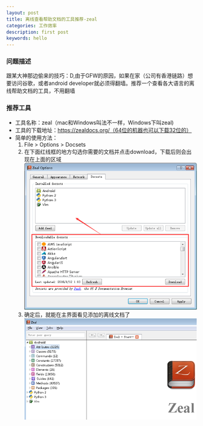 ```yaml
---
layout: post
title: 离线查看帮助文档的工具推荐-zeal
categories: 工作效率
description: first post
keywords: hello
---
```


### 问题描述
跟某大神那边偷来的技巧：D,由于GFW的原因，如果在家（公司有香港链路）想要访问谷歌，或者android developer就必须得翻墙。推荐一个查看各大语言的离线帮助文档的工具，不用翻墙

### 推荐工具
- 工具名称：zeal（mac和Windows叫法不一样，Windows下叫zeal)
- 工具的下载地址：https://zealdocs.org/（64位的机器也可以下载32位的）
- 简单的使用方法：
    1. File > Options > Docsets   
    2. 在下面红线框的地方勾选你需要的文档并点击download，下载后则会出现在上面的区域
![2016-1-11-3](/images/2016-1-11-3.png)
    3. 确定后，就能在主界面看见添加的离线文档了
![2016-1-11-4](/images/2016-1-11-4.png)
